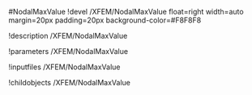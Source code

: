 <!-- MOOSE Object Documentation Stub: Remove this when content is added. -->
#NodalMaxValue
!devel /XFEM/NodalMaxValue float=right width=auto margin=20px padding=20px background-color=#F8F8F8

!description /XFEM/NodalMaxValue

!parameters /XFEM/NodalMaxValue

!inputfiles /XFEM/NodalMaxValue

!childobjects /XFEM/NodalMaxValue
